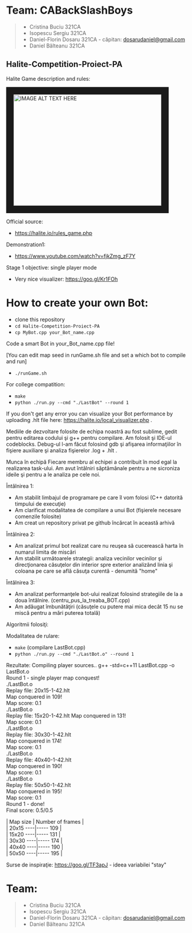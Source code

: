 # Team: CABackSlashBoys
>- Cristina Buciu 321CA
>- Isopescu Sergiu 321CA
>- Daniel-Florin Dosaru 321CA - căpitan: dosarudaniel@gmail.com
>- Daniel Bălteanu 321CA

## Halite-Competition-Proiect-PA

Halite Game description and rules:

<a href="http://www.youtube.com/watch?feature=player_embedded&v=2_N6ZcOioQI" target="_blank"><img src="http://img.youtube.com/vi/2_N6ZcOioQI/0.jpg" 
alt="IMAGE ALT TEXT HERE" width="400" height="300" border="20" /></a>

Official source:
 - https://halite.io/rules_game.php

Demonstration1:
- https://www.youtube.com/watch?v=fjkZmg_zF7Y

Stage 1 objective: single player mode
- Very nice visualizer: https://goo.gl/Kr1FOh

# How to create your own Bot:
- clone this  repository
- `cd Halite-Competition-Proiect-PA`
- `cp MyBot.cpp your_Bot_name.cpp`

Code a smart Bot in your_Bot_name.cpp file!

[You can edit map seed in runGame.sh file and set a which bot to compile and run]

- `./runGame.sh`

For college compatition:
- `make` 
- `python ./run.py --cmd "./LastBot" --round 1`

If you don't get any error you can visualize your Bot performance by uploading 
.hlt file here: https://halite.io/local_visualizer.php .




Mediile de dezvoltare folosite de echipa noastră au fost sublime, gedit pentru
editarea codului şi g++ pentru compilare. Am folosit şi IDE-ul codeblocks.
Debug-ul l-am făcut folosind gdb şi afişarea informaţiilor în fişiere auxiliare
şi analiza fişierelor .log + .hlt .

Munca în echipă
Fiecare membru al echipei a contribuit în mod egal la realizarea task-ului.
Am avut întâlniri săptămânale pentru a ne sicroniza ideile şi pentru a le 
analiza pe cele noi.

Întâlnirea 1:
- Am stabilit limbajul de programare pe care îl vom folosi (C++ datorită
timpului de execuţie)
- Am clarificat modalitatea de compilare a unui Bot (fişierele necesare
comenzile folosite)
- Am creat un repository privat pe github încărcat în această arhivă

Întâlnirea 2:
- Am analizat primul bot realizat care nu reuşea să cucerească harta în numarul 
limita de miscări
- Am stabilit următoarele strategii: analiza vecinilor vecinilor şi direcţionarea
căsuţelor din interior spre exterior analizând linia şi coloana pe care se află
căsuţa curentă - denumită "home"
 
Întâlnirea 3:
- Am analizat performanţele bot-ului realizat folosind strategiile de la a doua
întâlnire. (centru_pus_la_treaba_BOT.cpp)
- Am adăugat îmbunătăţiri (căsuţele cu putere mai mica decât 15 nu se miscă 
pentru a mări puterea totală)

Algoritmii folosiţi:


Modalitatea de rulare:
- `make` (compilare LastBot.cpp)
- `python ./run.py --cmd "./LastBot.o" --round 1`

Rezultate:
Compiling player sources.. 
g++ -std=c++11 LastBot.cpp -o LastBot.o  
Round 1 - single player map conquest!  
./LastBot.o   
Replay file: 20x15-1-42.hlt  
Map conquered in 109!     
Map score: 0.1   
./LastBot.o  
Replay file: 15x20-1-42.hlt 
Map conquered in 131!  
Map score: 0.1   
./LastBot.o  
Replay file: 30x30-1-42.hlt  
Map conquered in 174!  
Map score: 0.1  
./LastBot.o  
Replay file: 40x40-1-42.hlt  
Map conquered in 190!  
Map score: 0.1  
./LastBot.o  
Replay file: 50x50-1-42.hlt   
Map conquered in 195!  
Map score: 0.1    
Round 1 - done!    
Final score: 0.5/0.5  

| Map size | Number of frames  |  
| 20x15 ----|-----  109         |   
| 15x20 ----|-----  131         |   
| 30x30 ----|-----  174         |   
| 40x40 ----|-----  190         |   
| 50x50 ----|-----  195         |   


Surse de inspiraţie: https://goo.gl/TF3apJ - ideea variabilei "stay"




# Team: 
>- Cristina Buciu 321CA
>- Isopescu Sergiu 321CA
>- Daniel-Florin Dosaru 321CA - căpitan: dosarudaniel@gmail.com
>- Daniel Bălteanu 321CA

